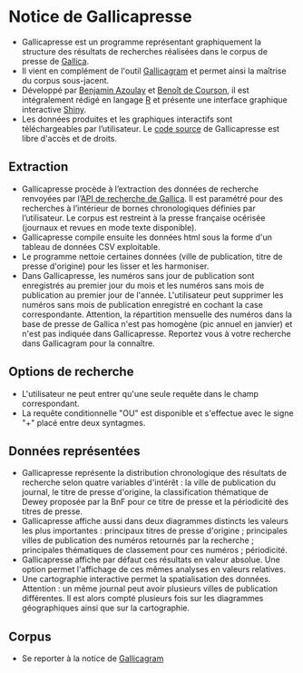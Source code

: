 # Notice de Gallicapresse

- Gallicapresse est un programme représentant graphiquement la structure des résultats de recherches réalisées dans le corpus de presse de [Gallica](https://gallica.bnf.fr/).
- Il vient en complément de l'outil [Gallicagram](http://gallicagram.hopto.org:3838/gallicagram_app/) et permet ainsi la maîtrise du corpus sous-jacent.
- Développé par [Benjamin Azoulay](https://github.com/benjyazoulay/) et [Benoît de Courson](https://regicid.github.io/), il est intégralement rédigé en langage [R](https://www.r-project.org/) et présente une interface graphique interactive [Shiny](https://shiny.rstudio.com/).
- Les données produites et les graphiques interactifs sont téléchargeables par l’utilisateur. Le [code source](https://github.com/regicid/gallicapresse) de Gallicapresse est libre d'accès et de droits.


## Extraction

- Gallicapresse procède à l’extraction des données de recherche renvoyées par l’[API de recherche de Gallica](https://api.bnf.fr/fr/api-gallica-de-recherche). Il est paramétré pour des recherches à l’intérieur de bornes chronologiques définies par l’utilisateur. Le corpus est restreint à la presse française océrisée (journaux et revues en mode texte disponible).
- Gallicapresse compile ensuite les données html sous la forme d'un tableau de données CSV exploitable.
- Le programme nettoie certaines données (ville de publication, titre de presse d'origine) pour les lisser et les harmoniser.
- Dans Gallicapresse, les numéros sans jour de publication sont enregistrés au premier jour du mois et les numéros sans mois de publication au premier jour de l'année. L'utilisateur peut supprimer les numéros sans mois de publication enregistré en cochant la case correspondante. Attention, la répartition mensuelle des numéros dans la base de presse de Gallica n'est pas homogène (pic annuel en janvier) et n'est pas indiquée dans Gallicapresse. Reportez vous à votre recherche dans Gallicagram pour la connaître.

## Options de recherche
- L'utilisateur ne peut entrer qu'une seule requête dans le champ correspondant. 
- La requête conditionnelle "OU" est disponible et s'effectue avec le signe "+" placé entre deux syntagmes.

## Données représentées
- Gallicapresse représente la distribution chronologique des résultats de recherche selon quatre variables d'intérêt : la ville de publication du journal, le titre de presse d'origine, la classification thématique de Dewey proposée par la BnF pour ce titre de presse et la périodicité des titres de presse.
- Gallicapresse affiche aussi dans deux diagrammes distincts les valeurs les plus importantes : principaux titres de presse d'origine ; principales villes de publication des numéros retournés par la recherche ; principales thématiques de classement pour ces numéros ; périodicité.
- Gallicapresse affiche par défaut ces résultats en valeur absolue. Une option permet l'affichage de ces mêmes analyses en valeurs relatives.
- Une cartographie interactive permet la spatialisation des données. Attention : un même journal peut avoir plusieurs villes de publication différentes. Il est alors compté plusieurs fois sur les diagrammes géographiques ainsi que sur la cartographie.

## Corpus
- Se reporter à la notice de [Gallicagram](http://gallicagram.hopto.org:3838/gallicagram_app/)
